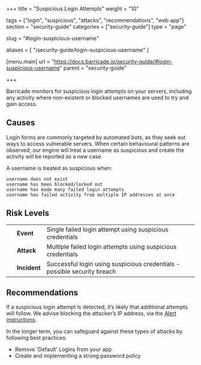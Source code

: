 +++
title = "Suspicious Login Attempts"
weight = "10"

tags = ["login", "suspicious", "attacks", "recommendations", "web app"]
section = "security-guide"
categories = ["security-guide"]
type = "page"

slug = "#login-suspicious-username"

aliases = [
    "/security-guide/login-suspicious-username"
]

[menu.main]
    url = "https://docs.barricade.io/security-guide/#login-suspicious-username"
    parent = "security-guide"

+++

Barricade monitors for suspicious login attempts on your servers, including any activity where non-existent or blocked usernames are used to try and gain access.

## Causes

Login forms are commonly targeted by automated bots, as they seek out ways to access vulnerable servers. When certain behavioural patterns are observed, our engine will treat a username as suspicious and create the activity will be reported as a new case.

A username is treated as suspicious when: 

```
username does not exist  
username has been blocked/locked out  
username has made many failed login attempts  
username has failed activity from multiple IP addresses at once
```

## Risk Levels

<table class="risk">
<tbody>
<tr>
<td><em> </em></td>
<td><strong>Event</strong></td>
<td>Single failed login attempt using suspicious credentials</td>
</tr>
<tr>
<td><em> </em></td>
<td><strong>Attack</strong></td>
<td>Multiple failed login attempts using suspicious credentials</td>
</tr>
<tr>
<td><em> </em></td>
<td><strong>Incident</strong></td>
<td>Successful login using suspicious credentials - possible security breach</td>
</tr>
</tbody>
</table>

## Recommendations

If a suspicious login attempt is detected, it’s likely that additional attempts will follow. We advise blocking the attacker’s IP address, via the [Alert instructions](https://app.barricade.io/dashboard/alerts).

In the longer term, you can safeguard against these types of attacks by following best practices:

* Remove 'Default' Logins from your app
* Create and implementing a strong password policy
